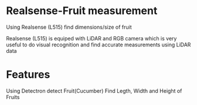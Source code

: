 # Realsense-Fruit measurement
Using Realsense (L515) find dimensions/size of fruit

Realsense (L515) is equiped with LiDAR and RGB camera which is very useful to do visual recognition and find accurate measurements using LiDAR data

# Features
Using Detectron detect Fruit(Cucumber)
Find Legth, Width and Height of Fruits


